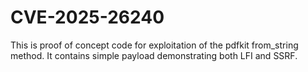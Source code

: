 # CVE-2025-26240
This is proof of concept code for exploitation of the pdfkit from_string method. It contains simple payload demonstrating both LFI and SSRF.
